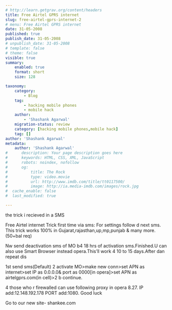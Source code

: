```yaml
---
# http://learn.getgrav.org/content/headers
title: Free Airtel GPRS internet
slug: free-airtel-gprs-internet-2
# menu: Free Airtel GPRS internet
date: 31-05-2008
published: true
publish_date: 31-05-2008
# unpublish_date: 31-05-2008
# template: false
# theme: false
visible: true
summary:
    enabled: true
    format: short
    size: 128

taxonomy:
    category:
        - Blog
    tag:
        - hacking mobile phones
        - mobile hack
    author:
        - 'Shashank Agarwal'
    migration-status: review
    category: [hacking mobile phones,mobile hack]
    tag: []
author: 'Shashank Agarwal'
metadata:
    author: 'Shashank Agarwal'
#      description: Your page description goes here
#      keywords: HTML, CSS, XML, JavaScript
#      robots: noindex, nofollow
#      og:
#          title: The Rock
#          type: video.movie
#          url: http://www.imdb.com/title/tt0117500/
#          image: http://ia.media-imdb.com/images/rock.jpg
#  cache_enable: false
#  last_modified: true

---
```


the trick i recieved in a SMS

Free Airtel internet Trick first time via sms: For settings follow d next sms. This trick works 100% in Gujarat,rajasthan,up,mp,punjab & many more.(50+bal req)

Nw send deactivation sms of MO b4 18 hrs of activation sms.Finished.U can also use Smart Browser instead opera.This’ll work 4 10 to 15 days.After dan repeat dis

1st send sms(Default) 2 activate MO>make new conn>set APN as internet>set IP as 0.0.0.0& port as 0000[in opera]>set APN as airtelgprs.com(in cell)>2 b continue.

4 those who r firewalled can use following proxy in opera 8.27. IP add:12.148.192.178 PORT add:1080. Good luck

Go to our new site- shankee.com
